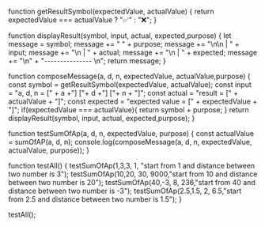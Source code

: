 

function getResultSymbol(expectedValue, actualValue) {
  return expectedValue === actualValue ? "✅" : "❌";
}

function displayResult(symbol, input, actual, expected,purpose) {
  let message = symbol;
  message += " " + purpose;
  message += "\n\n | " + input;
  message += "\n | " + actual;
  message += "\n | " + expected;
  message += "\n" + "--------------- \n";
  return message;
}

function composeMessage(a, d, n, expectedValue, actualValue,purpose) {
  const symbol = getResultSymbol(expectedValue, actualValue);
  const input = "a, d, n = [" + a +"] ["+ d +"] ["+ n + "]";
  const actual = "result = [" + actualValue + "]";
  const expected = "expected value = [" + expectedValue + "]";
  if(expectedValue === actualValue){
    return symbol + purpose;
  }
  return displayResult(symbol, input, actual, expected,purpose);
}

function testSumOfAp(a, d, n, expectedValue, purpose) {
  const actualValue = sumOfAP(a, d, n);
  console.log(composeMessage(a, d, n, expectedValue, actualValue, purpose));
}

function testAll() {
  testSumOfAp(1,3,3, 1, "start from 1 and distance between two number is 3");
  testSumOfAp(10,20, 30, 9000,"start from 10 and distance between two number is 20");
  testSumOfAp(40,-3, 8, 236,"start from 40 and distance between two number is -3");
  testSumOfAp(2.5,1.5, 2, 6.5,"start from 2.5 and distance between two number is 1.5");
}

testAll();
